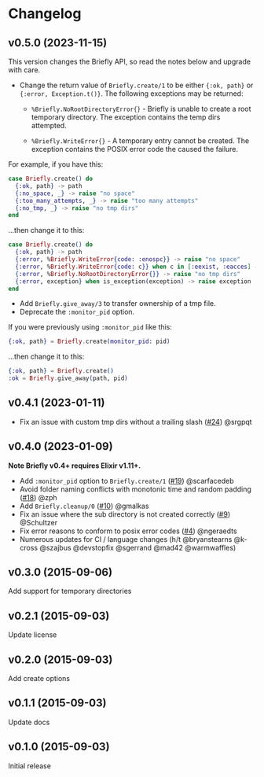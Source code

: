 # Changelog

## v0.5.0 (2023-11-15)

This version changes the Briefly API, so read the notes below and upgrade with care.

- Change the return value of `Briefly.create/1` to be either `{:ok, path}` or
  `{:error, Exception.t()}`. The following exceptions may be returned:

  - `%Briefly.NoRootDirectoryError{}` - Briefly is unable to create a root temporary
    directory. The exception contains the temp dirs attempted.

  - `%Briefly.WriteError{}` - A temporary entry cannot be created. The exception
    contains the POSIX error code the caused the failure.

For example, if you have this:

```elixir
case Briefly.create() do
  {:ok, path} -> path
  {:no_space, _} -> raise "no space"
  {:too_many_attempts, _} -> raise "too many attempts"
  {:no_tmp, _} -> raise "no tmp dirs"
end
```

...then change it to this:

```elixir
case Briefly.create() do
  {:ok, path} -> path
  {:error, %Briefly.WriteError{code: :enospc}} -> raise "no space"
  {:error, %Briefly.WriteError{code: c}} when c in [:eexist, :eacces] -> raise "too many attempts"
  {:error, %Briefly.NoRootDirectoryError{}} -> raise "no tmp dirs"
  {:error, exception} when is_exception(exception) -> raise exception
end
```

- Add `Briefly.give_away/3` to transfer ownership of a tmp file.
- Deprecate the `:monitor_pid` option.

If you were previously using `:monitor_pid` like this:

```elixir
{:ok, path} = Briefly.create(monitor_pid: pid)
```

...then change it to this:

```elixir
{:ok, path} = Briefly.create()
:ok = Briefly.give_away(path, pid)
```

## v0.4.1 (2023-01-11)

- Fix an issue with custom tmp dirs without a trailing slash ([#24](https://github.com/CargoSense/briefly/pull/24)) @srgpqt

## v0.4.0 (2023-01-09)

**Note Briefly v0.4+ requires Elixir v1.11+.**

- Add `:monitor_pid` option to `Briefly.create/1` ([#19](https://github.com/CargoSense/briefly/pull/19)) @scarfacedeb
- Avoid folder naming conflicts with monotonic time and random padding ([#18](https://github.com/CargoSense/briefly/pull/18)) @zph
- Add `Briefly.cleanup/0` ([#10](https://github.com/CargoSense/briefly/pull/10)) @gmalkas
- Fix an issue where the sub directory is not created correctly ([#9](https://github.com/CargoSense/briefly/pull/9)) @Schultzer
- Fix error reasons to conform to posix error codes ([#4](https://github.com/CargoSense/briefly/pull/4)) @ngeraedts
- Numerous updates for CI / language changes (h/t @bryanstearns @k-cross @szajbus @devstopfix @sgerrand @mad42 @warmwaffles)

## v0.3.0 (2015-09-06)

Add support for temporary directories

## v0.2.1 (2015-09-03)

Update license

## v0.2.0 (2015-09-03)

Add create options

## v0.1.1 (2015-09-03)

Update docs

## v0.1.0 (2015-09-03)

Initial release
